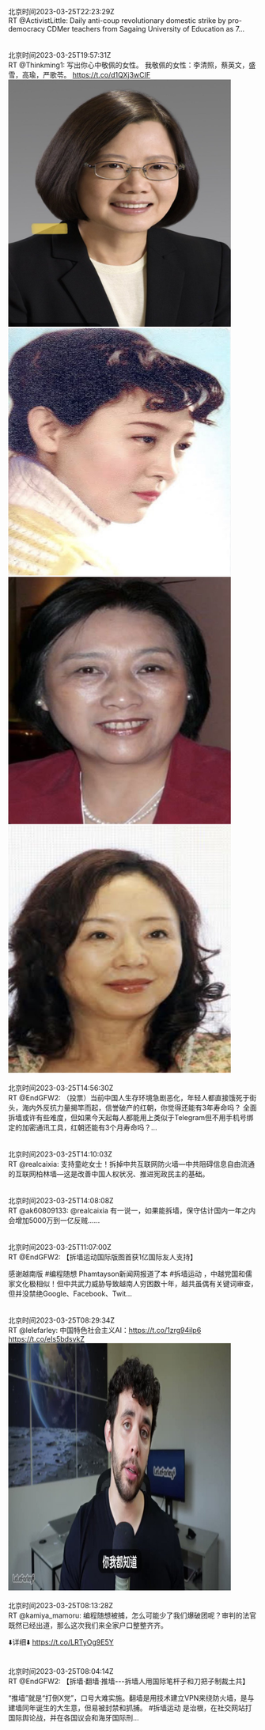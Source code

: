 北京时间2023-03-25T22:23:29Z<br>RT @ActivistLittle: Daily anti-coup revolutionary domestic strike by pro-democracy CDMer teachers from Sagaing University of Education as 7…<br><br><br>北京时间2023-03-25T19:57:31Z<br>RT @Thinkming1: 写出你心中敬佩的女性。
我敬佩的女性：李清照，蔡英文，盛雪，高瑜，严歌苓。 https://t.co/d1QXj3wCIF<br><img src='/temp/image/2023/w-Month-3/1639597377052110848_0.jpg' width='450' height='500'><img src='/temp/image/2023/w-Month-3/1639597377052110848_1.jpg' width='450' height='500'><img src='/temp/image/2023/w-Month-3/1639597377052110848_2.jpg' width='450' height='500'><img src='/temp/image/2023/w-Month-3/1639597377052110848_3.jpg' width='450' height='500'><br><br>北京时间2023-03-25T14:56:30Z<br>RT @EndGFW2: （投票）当前中国人生存环境急剧恶化，年轻人都直接饿死于街头，海内外反抗力量揭竿而起，信誉破产的红朝，你觉得还能有3年寿命吗？
全面拆墙或许有些难度，但如果今天起每人都能用上类似于Telegram但不用手机号绑定的加密通讯工具，红朝还能有3个月寿命吗？…<br><br><br>北京时间2023-03-25T14:10:03Z<br>RT @realcaixia: 支持童屹女士！拆掉中共互联网防火墙—中共阻碍信息自由流通的互联网柏林墙—这是改善中国人权状况、推进宪政民主的基础。<br><br><br>北京时间2023-03-25T14:08:08Z<br>RT @ak60809133: @realcaixia 有一说一，如果能拆墙，保守估计国内一年之内会增加5000万到一亿反贼……<br><br><br>北京时间2023-03-25T11:07:00Z<br>RT @EndGFW2: 【拆墙运动国际版图首获1亿国际友人支持】

感谢越南版 #编程随想 Phamtayson新闻网报道了本 #拆墙运动 ，中越党国和儒家文化极相似！但中共武力威胁导致越南人穷困数十年，越共虽偶有关键词审查，但并没禁绝Google、Facebook、Twit…<br><br><br>北京时间2023-03-25T08:29:34Z<br>RT @lelefarley: 中国特色社会主义AI：https://t.co/1zrg94ilp6 https://t.co/eIs5bdsvkZ<br><img src='/temp/video/2023/w-Month-3/az-Day-25/BanGFW2/1639424247847329792_0.jpg' width='450' height='500'><br><br>北京时间2023-03-25T08:13:28Z<br>RT @kamiya_mamoru: 编程随想被捕，怎么可能少了我们爆破团呢？审判的法官既然已经出道，那么这次我们来全家户口整整齐齐。

⬇️详细⬇️
https://t.co/LRTyOg9E5Y<br><br><br>北京时间2023-03-25T08:04:14Z<br>RT @EndGFW2: 【拆墙·翻墙·推墙---拆墙人用国际笔杆子和刀把子制裁土共】

“推墙”就是“打倒X党”，口号大难实施。翻墙是用技术建立VPN来绕防火墙，是与建墙同年诞生的大生意，但易被封禁和抓捕。 #拆墙运动 是治根，在社交网站打国际舆论战，并在各国议会和海牙国际刑…<br><br><br>